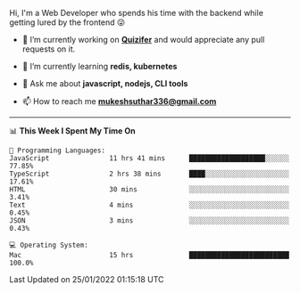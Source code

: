 Hi, I'm a Web Developer who spends his time with the backend while getting lured by the frontend 😜

- 🔭 I’m currently working on **[Quizifer](https://github.com/SutharMukesh/Quizifer/)** and would appreciate any pull requests on it.

- 🌱 I’m currently learning **redis, kubernetes**

- 💬 Ask me about **javascript, nodejs, CLI tools**

- 📫 How to reach me **mukeshsuthar336@gmail.com**

---
<!--START_SECTION:waka-->
📊 **This Week I Spent My Time On** 

```text
💬 Programming Languages: 
JavaScript               11 hrs 41 mins      ███████████████████░░░░░░   77.85% 
TypeScript               2 hrs 38 mins       ████░░░░░░░░░░░░░░░░░░░░░   17.61% 
HTML                     30 mins             ░░░░░░░░░░░░░░░░░░░░░░░░░   3.41% 
Text                     4 mins              ░░░░░░░░░░░░░░░░░░░░░░░░░   0.45% 
JSON                     3 mins              ░░░░░░░░░░░░░░░░░░░░░░░░░   0.43%

💻 Operating System: 
Mac                      15 hrs              █████████████████████████   100.0%

```


 Last Updated on 25/01/2022 01:15:18 UTC
<!--END_SECTION:waka-->
